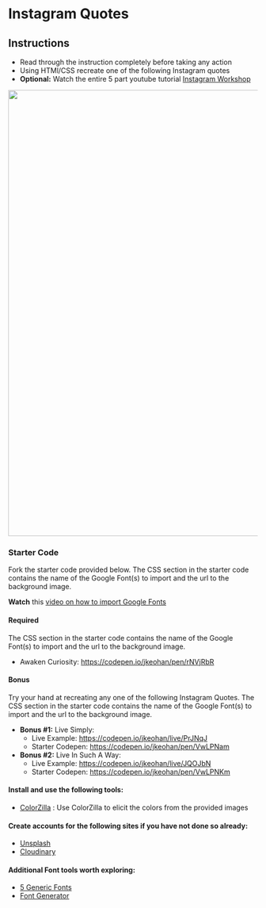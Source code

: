 # Instagram Quotes

## Instructions

 - Read through the instruction completely before taking any action
 - Using HTMl/CSS recreate one of the following Instagram quotes
 - **Optional:** Watch the entire 5 part youtube tutorial [Instagram Workshop](https://www.youtube.com/playlist?list=PL_vCSejjQiPyr7dbj-oJ8vjttYid9VWsb) 

<img src="https://i.imgur.com/Rq4A6Kt.png" width=900/>

### Starter Code

Fork the starter code provided below. The CSS section in the starter code contains the name of the Google Font(s) to import and the url to the background image. 

**Watch** this [video on how to import Google Fonts](https://git.generalassemb.ly/SEIR-1207/W01D01-HW.git)


#### Required
The CSS section in the starter code contains the name of the Google Font(s) to import and the url to the background image. 
 - Awaken Curiosity: https://codepen.io/jkeohan/pen/rNVjRbR

#### Bonus

Try your hand at recreating any one of the following Instagram Quotes. The CSS section in the starter code contains the name of the Google Font(s) to import and the url to the background image. 

 - **Bonus #1:** Live Simply: 
   - Live Example: https://codepen.io/jkeohan/live/PrJNqJ
   - Starter Codepen: https://codepen.io/jkeohan/pen/VwLPNam
 - **Bonus #2:** Live In Such A Way: 
   - Live Example: https://codepen.io/jkeohan/live/JQOJbN
   - Starter Codepen: https://codepen.io/jkeohan/pen/VwLPNKm

#### Install and use the following tools:
  * [ColorZilla](https://chrome.google.com/webstore/detail/colorzilla/bhlhnicpbhignbdhedgjhgdocnmhomnp?hl=en) : Use ColorZilla to elicit the colors from the provided images

#### Create accounts for the following sites if you have not done so already:
- [Unsplash](https://unsplash.com/)
- [Cloudinary](https://cloudinary.com/)

#### Additional Font tools worth exploring:
- [5 Generic Fonts](https://www.w3.org/Style/Examples/007/fonts.en.html)
- [Font Generator](https://html-css-js.com/css/generator/font/)
